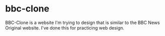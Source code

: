 # bbc-clone
BBC-Clone is a website I'm trying to design that is similar to the BBC News Original website. I've done this for practicing web design.
